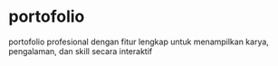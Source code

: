 # portofolio
portofolio profesional dengan fitur lengkap untuk menampilkan karya, pengalaman, dan skill secara interaktif
